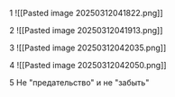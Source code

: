 1
![[Pasted image 20250312041822.png]]

2
![[Pasted image 20250312041913.png]]

3
![[Pasted image 20250312042035.png]]

4
![[Pasted image 20250312042050.png]]

5
Не "предательство" и не "забыть"
